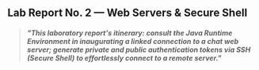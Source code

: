 ## Lab Report No. 2 &mdash; Web Servers & Secure Shell

> #### *"This laboratory report's itinerary: consult the Java Runtime Environment in inaugurating a linked connection to a chat web server; generate private and public authentication tokens via SSH (Secure Shell) to effortlessly connect to a remote server."*

 

